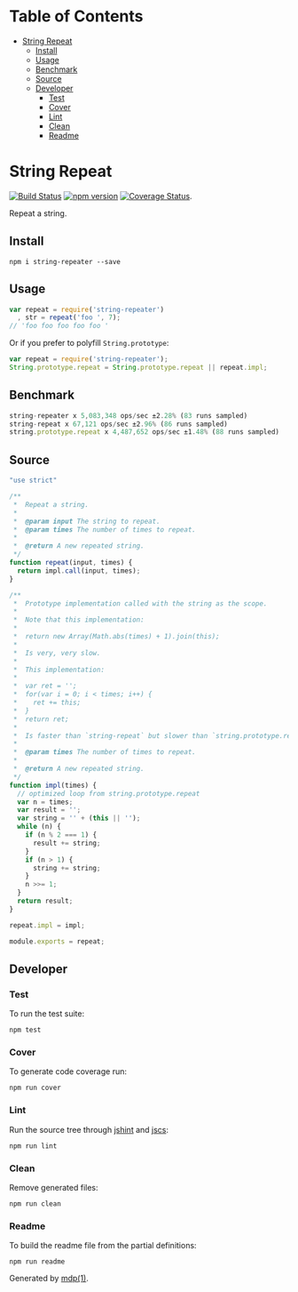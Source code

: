 Table of Contents
=================

* [String Repeat](#string-repeat)
  * [Install](#install)
  * [Usage](#usage)
  * [Benchmark](#benchmark)
  * [Source](#source)
  * [Developer](#developer)
    * [Test](#test)
    * [Cover](#cover)
    * [Lint](#lint)
    * [Clean](#clean)
    * [Readme](#readme)

String Repeat
=============

[<img src="https://travis-ci.org/tmpfs/string-repeater.svg?v=1" alt="Build Status">](https://travis-ci.org/tmpfs/string-repeater)
[<img src="http://img.shields.io/npm/v/string-repeater.svg?v=1" alt="npm version">](https://npmjs.org/package/string-repeater)
[<img src="https://coveralls.io/repos/tmpfs/string-repeater/badge.svg?branch=master&service=github&v=2" alt="Coverage Status">](https://coveralls.io/github/tmpfs/string-repeater?branch=master).

Repeat a string.

## Install

```
npm i string-repeater --save
```

## Usage

```javascript
var repeat = require('string-repeater')
  , str = repeat('foo ', 7);
// 'foo foo foo foo foo '
```

Or if you prefer to polyfill `String.prototype`:

```javascript
var repeat = require('string-repeater');
String.prototype.repeat = String.prototype.repeat || repeat.impl;
```

## Benchmark

```javascript
string-repeater x 5,083,348 ops/sec ±2.28% (83 runs sampled)
string-repeat x 67,121 ops/sec ±2.96% (86 runs sampled)
string.prototype.repeat x 4,487,652 ops/sec ±1.48% (88 runs sampled)
```

## Source

```javascript
"use strict"

/**
 *  Repeat a string.
 *
 *  @param input The string to repeat.
 *  @param times The number of times to repeat.
 *
 *  @return A new repeated string.
 */
function repeat(input, times) {
  return impl.call(input, times);
}

/**
 *  Prototype implementation called with the string as the scope.
 *
 *  Note that this implementation:
 *
 *  return new Array(Math.abs(times) + 1).join(this);
 *
 *  Is very, very slow.
 *
 *  This implementation:
 *
 *  var ret = '';
 *  for(var i = 0; i < times; i++) {
 *    ret += this;
 *  }
 *  return ret;
 *
 *  Is faster than `string-repeat` but slower than `string.prototype.repeat`.
 *
 *  @param times The number of times to repeat.
 *
 *  @return A new repeated string.
 */
function impl(times) {
  // optimized loop from string.prototype.repeat
  var n = times;
  var result = '';
  var string = '' + (this || '');
  while (n) {
    if (n % 2 === 1) {
      result += string;
    }
    if (n > 1) {
      string += string;
    }
    n >>= 1;
  }
  return result;
}

repeat.impl = impl;

module.exports = repeat;
```

## Developer

### Test

To run the test suite:

```
npm test
```

### Cover

To generate code coverage run:

```
npm run cover
```

### Lint

Run the source tree through [jshint](http://jshint.com) and [jscs](http://jscs.info):

```
npm run lint
```

### Clean

Remove generated files:

```
npm run clean
```

### Readme

To build the readme file from the partial definitions:

```
npm run readme
```

Generated by [mdp(1)](https://github.com/tmpfs/mdp).

[jshint]: http://jshint.com
[jscs]: http://jscs.info
